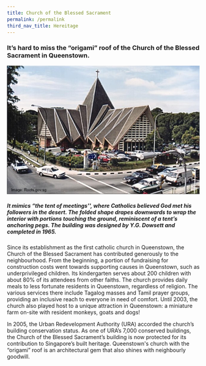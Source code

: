 ```yaml
---
title: Church of the Blessed Sacrament
permalink: /permalink
third_nav_title: Hereitage
---
```


### It’s hard to miss the “origami” roof of the Church of the Blessed Sacrament in Queenstown. 
![Alt text for image on Isomer site](/images/bsc_roots.jpg)

##### It mimics “the tent of meetings'', where Catholics believed God met his followers in the desert. The folded shape drapes downwards to wrap the interior with portions touching the ground, reminiscent of a tent’s anchoring pegs. The building was designed by Y.G. Dowsett and completed in 1965. 

Since its establishment as the first catholic church in Queenstown, the Church of the Blessed Sacrament has contributed generously to the neighbourhood. From the beginning, a portion of fundraising for construction costs went towards supporting causes in Queenstown, such as underprivileged children. Its kindergarten serves about 200 children with about 80% of its attendees from other faiths. The church provides daily meals to less fortunate residents in Queenstown, regardless of religion. The various services there include Tagalog masses and Tamil prayer groups, providing an inclusive reach to everyone in need of comfort. Until 2003, the church also played host to a unique attraction in Queenstown: a miniature farm on-site with resident monkeys, goats and dogs!

In 2005, the Urban Redevelopment Authority (URA) accorded the church’s building conservation status. As one of URA’s 7,000 conserved buildings, the Church of the Blessed Sacrament’s building is now protected for its contribution to Singapore’s built heritage. Queenstown's church with the “origami” roof is an architectural gem that also shines with neighbourly goodwill.